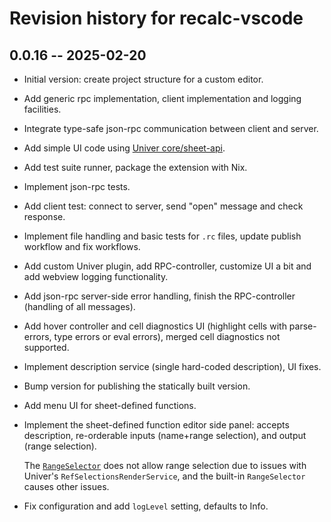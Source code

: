 # Revision history for recalc-vscode

## 0.0.16 -- 2025-02-20

* Initial version: create project structure for a custom editor.
* Add generic rpc implementation, client implementation and logging facilities.
* Integrate type-safe json-rpc communication between client and server.
* Add simple UI code using [Univer core/sheet-api][univer-sheet-api].
* Add test suite runner, package the extension with Nix.
* Implement json-rpc tests.
* Add client test: connect to server, send "open" message and check response.
* Implement file handling and basic tests for `.rc` files, update publish workflow
  and fix workflows.
* Add custom Univer plugin, add RPC-controller, customize UI a bit and add webview
  logging functionality.
* Add json-rpc server-side error handling, finish the RPC-controller (handling of
  all messages).
* Add hover controller and cell diagnostics UI (highlight cells with parse-errors,
  type errors or eval errors), merged cell diagnostics not supported.
* Implement description service (single hard-coded description), UI fixes.
* Bump version for publishing the statically built version.
* Add menu UI for sheet-defined functions.
* Implement the sheet-defined function editor side panel: accepts description,
  re-orderable inputs (name+range selection), and output (range selection).

  The [`RangeSelector`](./src/frontend/views/components/RangeSelector.tsx) does not
  allow range selection due to issues with Univer's `RefSelectionsRenderService`,
  and the built-in `RangeSelector` causes other issues.
* Fix configuration and add `logLevel` setting, defaults to Info.

<!-- References -->

  [univer-sheet-api]: https://docs.univer.ai/en-US/guides/sheets/features/core/sheet-api
